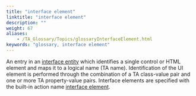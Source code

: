 ```yaml
--- 
title: "interface element"
linktitle: "interface element"
description: ""
weight: 67
aliases: 
    - /TA_Glossary/Topics/glossaryInterfaceElement.html
keywords: "glossary, interface element"
---
```


An entry in an [interface entity](/user-guide/support/glossary-of-terms/interface-entity) which identifies a single control or HTML element and maps it to a logical name \(TA name\). Identification of the UI element is performed through the combination of a TA class-value pair and one or more TA property-value pairs. Interface elements are specified with the built-in action name [interface element](/automation-guide/action-based-testing-language/built-in-actions/test-support-actions/interface-handling/interface-element).

